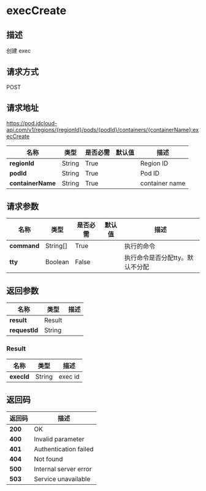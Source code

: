 # execCreate


## 描述
创建 exec


## 请求方式
POST

## 请求地址
https://pod.jdcloud-api.com/v1/regions/{regionId}/pods/{podId}/containers/{containerName}:execCreate

|名称|类型|是否必需|默认值|描述|
|---|---|---|---|---|
|**regionId**|String|True| |Region ID|
|**podId**|String|True| |Pod ID|
|**containerName**|String|True| |container name|

## 请求参数
|名称|类型|是否必需|默认值|描述|
|---|---|---|---|---|
|**command**|String[]|True| |执行的命令|
|**tty**|Boolean|False| |执行命令是否分配tty。默认不分配|


## 返回参数
|名称|类型|描述|
|---|---|---|
|**result**|Result| |
|**requestId**|String| |

### Result
|名称|类型|描述|
|---|---|---|
|**execId**|String|exec id|

## 返回码
|返回码|描述|
|---|---|
|**200**|OK|
|**400**|Invalid parameter|
|**401**|Authentication failed|
|**404**|Not found|
|**500**|Internal server error|
|**503**|Service unavailable|
